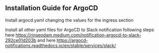 ## Installation Guide for ArgoCD
Install argocd.yaml changing the values for the ingress section 

Install all other yaml files for ArgoCD to Slack notification following steps here https://rinseodam.medium.com/notification-argocd-to-slack-292ce01d203b and here https://argocd-notifications.readthedocs.io/en/stable/services/slack/

